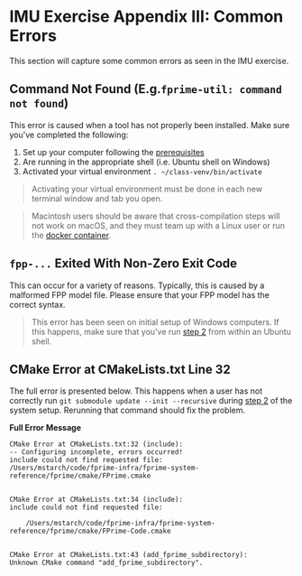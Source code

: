 # IMU Exercise Appendix III: Common Errors

This section will capture some common errors as seen in the IMU exercise.

## Command Not Found (E.g.`fprime-util: command not found`)

This error is caused when a tool has not properly been installed. Make sure you've completed the following:

1. Set up your computer following the [prerequisites](./prerequisites.md)
2. Are running in the appropriate shell (i.e. Ubuntu shell on Windows)
3. Activated your virtual environment `. ~/class-venv/bin/activate`

> Activating your virtual environment must be done in each new terminal window and tab you open.

> Macintosh users should be aware that cross-compilation steps will not work on macOS, and they must team up with a
> Linux user or run the [docker container](./appendix-2.md).

## `fpp-...` Exited With Non-Zero Exit Code

This can occur for a variety of reasons.  Typically, this is caused by a malformed FPP model file. Please ensure that
your FPP model has the correct syntax.

> This error has been seen on initial setup of Windows computers. If this happens, make sure that you've run
> [step 2](./prerequisites.md#step-2:-cloning-the-f´-system-reference) from within an Ubuntu shell.


## CMake Error at CMakeLists.txt Line 32

The full error is presented below. This happens when a user has not correctly run
`git submodule update --init --recursive` during [step 2](./prerequisites.md#step-2:-cloning-the-f´-system-reference) of
the system setup. Rerunning that command should fix the problem.

**Full Error Message**
```text
CMake Error at CMakeLists.txt:32 (include):
-- Configuring incomplete, errors occurred!
include could not find requested file:
/Users/mstarch/code/fprime-infra/fprime-system-reference/fprime/cmake/FPrime.cmake


CMake Error at CMakeLists.txt:34 (include):
include could not find requested file:

    /Users/mstarch/code/fprime-infra/fprime-system-reference/fprime/cmake/FPrime-Code.cmake


CMake Error at CMakeLists.txt:43 (add_fprime_subdirectory):
Unknown CMake command "add_fprime_subdirectory".
```

